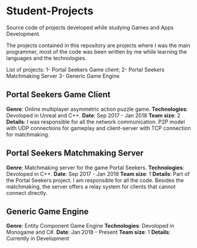 # Student-Projects
Source code of projects developed while studying Games and Apps Development.

The projects contained in this repository are projects where I was the main programmer, most of the code was been written by me while learning the languages and the technologies.
 
List of projects:
1- Portal Seekers Game client;
2- Portal Seekers Matchmaking Server
3- Generic Game Engine 


## Portal Seekers Game Client

**Genre**: Online multiplayer asymmetric action puzzle game. 
**Technologies**: Devoloped in Unreal and C++.
**Date**: Sep 2017 - Jan 2018
**Team size**: 2
**Details**: I was responsible for all the network communication. P2P model with UDP connections for gameplay and client-server with TCP connection for matchmaking.


## Portal Seekers Matchmaking Server

**Genre**: Matchmaking server for the game Portal Seekers. 
**Technologies**: Devoloped in C++.
**Date**: Sep 2017 - Jan 2018
**Team size**: 1
**Details**: Part of the Portal Seekers project. I am responsible for all the code. Besides the matchmaking, the server offers a relay system for clients that cannot connect directly. 


## Generic Game Engine

**Genre**: Entity Component Game Engine
**Technologies**: Devoloped in Monogame and C#.
**Date**: Jan 2018 - Present
**Team size**: 1
**Details**: Currently in Development
